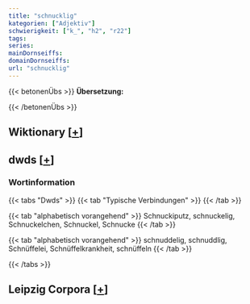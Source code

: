 ```yaml
---
title: "schnucklig"
kategorien: ["Adjektiv"]
schwierigkeit: ["k_", "h2", "r22"]
tags:
series:
mainDornseiffs:
domainDornseiffs:
url: "schnucklig"
---
```


{{< betonenÜbs >}}
**Übersetzung:**  
  
{{< /betonenÜbs >}}

## Wiktionary [[+](https://de.wiktionary.org/wiki/schnucklig)]



## dwds [[+](https://www.dwds.de/wb/schnucklig)]

### Wortinformation
{{< tabs "Dwds" >}}
{{< tab "Typische Verbindungen" >}}
{{< /tab >}}

{{< tab "alphabetisch vorangehend" >}}
Schnuckiputz, schnuckelig, Schnuckelchen, Schnuckel, Schnucke
{{< /tab >}}

{{< tab "alphabetisch vorangehend" >}}
schnuddelig, schnuddlig, Schnüffelei, Schnüffelkrankheit, schnüffeln
{{< /tab >}}

{{< /tabs >}}

## Leipzig Corpora [[+](https://corpora.uni-leipzig.de/en/res?word=schnucklig&corpusId=deu_newscrawl-public_2018)]

